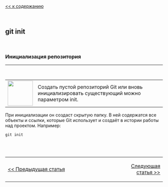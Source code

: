[<< к содержанию](readme.md)

<br>

## git init
<br>

### Инициализация репозитория
***
<br>

<table border="0" bordercolor="white">
  <tr>
    <td width="18%" valign="top" align="left"><img src="https://img.icons8.com/dotty/80/000000/initial-state.png" width=80/></td>
    <td>Создать пустой репозиторий Git или вновь инициализировать существующий можно параметром init. 
</td>
  </tr>
  </table>


При инициализации он создаст скрытую папку. В ней содержатся все объекты и ссылки, которые Git использует и создаёт в истории работы над проектом.
Например:

    git init


<!--Footer-->
<br><br>

<table  border="0" bordercolor="white">
  <tr>
    <td width=40%>

[<< Предыдущая статья](01-hello.md) 
    
</th>
    <td width=30%></td>
    <td align='right' width=30%>
    
[Следующая статья >>](03-add.md)</td>
 
  </tr>
  </table>
